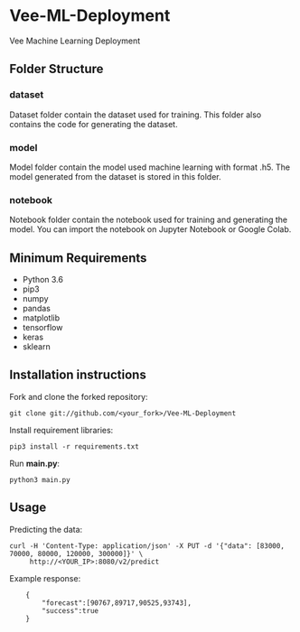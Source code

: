 # Vee-ML-Deployment
Vee Machine Learning Deployment

## Folder Structure
### dataset
Dataset folder contain the dataset used for training. This folder also contains the code for generating the dataset.

### model
Model folder contain the model used machine learning with format .h5. The model generated from the dataset is stored in this folder.

### notebook
Notebook folder contain the notebook used for training and generating the model. You can import the notebook on Jupyter Notebook or Google Colab.

## Minimum Requirements
- Python 3.6
- pip3
- numpy
- pandas
- matplotlib
- tensorflow
- keras
- sklearn

## Installation instructions
Fork and clone the forked repository:
```shell
git clone git://github.com/<your_fork>/Vee-ML-Deployment
```
Install requirement libraries:
```shell
pip3 install -r requirements.txt
```
Run **main.py**:
```shell
python3 main.py
```

## Usage
Predicting the data:
```
curl -H 'Content-Type: application/json' -X PUT -d '{"data": [83000, 70000, 80000, 120000, 300000]}' \
     http://<YOUR_IP>:8080/v2/predict
```
Example response:
```
    {
        "forecast":[90767,89717,90525,93743],
        "success":true
    }
```